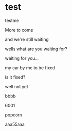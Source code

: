 # test
testme


More to come

and we're still waiting

wells what are you waiting for?

waiting for you...

my car by me to be fixed

is it fixed?

well not yet

bbbb


6001


popcorn


aaa55aaa
